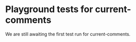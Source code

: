 # Playground tests for current-comments
We are still awaiting the first test run for current-comments.
